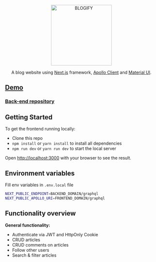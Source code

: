 <p align="center">
  <a href="https://www.hiepnguyen.site/" target="blank"><img src="https://i.ibb.co/jLnn96z/B-2.png" width="200" alt="BLOGIFY" /></a>
</p>
<p align="center">A blog website using  <a href="https://nextjs.org/" target="_blank">Next.js</a> framework, <a href="https://www.apollographql.com/docs/react/" target="_blank">Apollo Client</a> and <a href="https://mui.com/" target="_blank">Material UI</a>.</p>

## <a href="https://www.hiepnguyen.site/">Demo</a>

### <a href="https://github.com/hiepnguyen223/nestjs-blog">Back-end repository</a>

## Getting Started

To get the frontend running locally:

- Clone this repo
- `npm install` or `yarn install` to install all dependencies
- `npm run dev` or `yarn run dev` to start the local server

Open [http://localhost:3000](http://localhost:3000) with your browser to see the result.

## Environment variables
Fill env variables in `.env.local` file
```bash
NEXT_PUBLIC_ENDPOINT=BACKEND_DOMAIN/graphql
NEXT_PUBLIC_APOLLO_URI=FRONTEND_DOMAIN/graphql
```

## Functionality overview

**General functionality:**
- Authenticate via JWT and HttpOnly Cookie
- CRUD articles
- CRUD comments on articles
- Follow other users
- Search & filter articles

